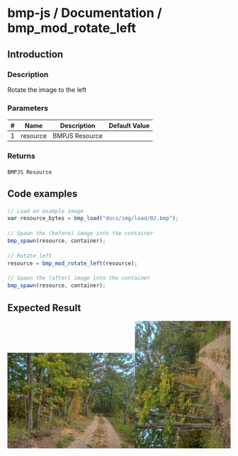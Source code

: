 # bmp-js / Documentation / bmp_mod_rotate_left
## Introduction

### Description

Rotate the image to the left

### Parameters

|#|Name|Description|Default Value|
|-|-|-|-|
|1|resource|BMPJS Resource||

### Returns
`BMPJS Resource`

## Code examples

```js
// Load an example image
var resource_bytes = bmp_load("docs/img/load/02.bmp");

// Spawn the (before) image into the container
bmp_spawn(resource, container);

// Rotate left
resource = bmp_mod_rotate_left(resource);

// Spawn the (after) image into the container
bmp_spawn(resource, container);
```

## Expected Result

![expected-result](./img/020.png)
